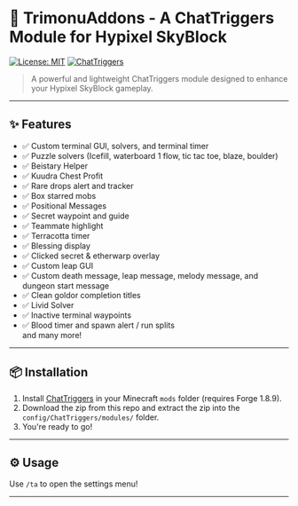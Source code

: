 # 🌌 TrimonuAddons - A ChatTriggers Module for Hypixel SkyBlock

[![License: MIT](https://img.shields.io/badge/License-MIT-blue.svg)](LICENSE)
[![ChatTriggers](https://img.shields.io/badge/ChatTriggers-Download-brightgreen)](https://www.chattriggers.com/)

> A powerful and lightweight ChatTriggers module designed to enhance your Hypixel SkyBlock gameplay.

---

## ✨ Features

- ✅ Custom terminal GUI, solvers, and terminal timer
- ✅ Puzzle solvers (Icefill, waterboard 1 flow, tic tac toe, blaze, boulder)
- ✅ Beistary Helper
- ✅ Kuudra Chest Profit
- ✅ Rare drops alert and tracker
- ✅ Box starred mobs
- ✅ Positional Messages
- ✅ Secret waypoint and guide
- ✅ Teammate highlight
- ✅ Terracotta timer
- ✅ Blessing display
- ✅ Clicked secret & etherwarp overlay
- ✅ Custom leap GUI
- ✅ Custom death message, leap message, melody message, and dungeon start message
- ✅ Clean goldor completion titles
- ✅ Livid Solver
- ✅ Inactive terminal waypoints 
- ✅ Blood timer and spawn alert / run splits <br>
and many more!

---

## 📦 Installation

1. Install [ChatTriggers](https://www.chattriggers.com/) in your Minecraft `mods` folder (requires Forge 1.8.9).
2. Download the zip from this repo and extract the zip into the `config/ChatTriggers/modules/` folder.
3. You're ready to go!

---

## ⚙️ Usage

Use `/ta` to open the settings menu!

---
